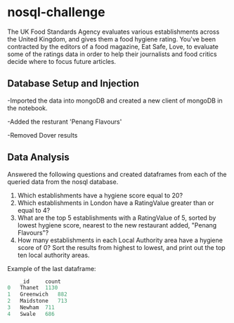 # nosql-challenge

The UK Food Standards Agency evaluates various establishments across the United Kingdom, and gives them a food hygiene rating. You've been contracted by the editors of a food magazine, Eat Safe, Love, to evaluate some of the ratings data in order to help their journalists and food critics decide where to focus future articles.

## Database Setup and Injection

-Imported the data into mongoDB and created a new client of mongoDB in the notebook. 

-Added the resturant 'Penang Flavours'

-Removed Dover results

## Data Analysis

Answered the following questions and created dataframes from each of the queried data from the nosql database.

1. Which establishments have a hygiene score equal to 20?
2. Which establishments in London have a RatingValue greater than or equal to 4?
3. What are the top 5 establishments with a RatingValue of 5, sorted by lowest hygiene score, nearest to the new restaurant added, "Penang Flavours"?
4. How many establishments in each Local Authority area have a hygiene score of 0? Sort the results from highest to lowest, and print out the top ten local authority areas.

Example of the last dataframe:
```python
 	_id 	count
0 	Thanet 	1130
1 	Greenwich 	882
2 	Maidstone 	713
3 	Newham 	711
4 	Swale 	686
```


